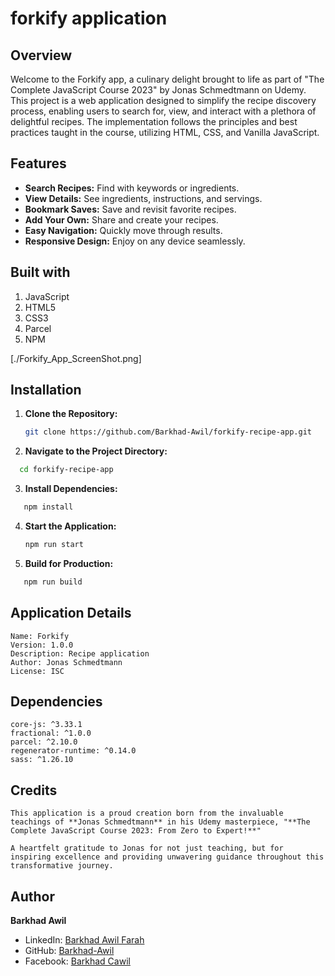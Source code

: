 # forkify application

## Overview

Welcome to the Forkify app, a culinary delight brought to life as part of "The Complete JavaScript Course 2023" by Jonas Schmedtmann on Udemy. This project is a web application designed to simplify the recipe discovery process, enabling users to search for, view, and interact with a plethora of delightful recipes. The implementation follows the principles and best practices taught in the course, utilizing HTML, CSS, and Vanilla JavaScript.

## Features

- **Search Recipes:** Find with keywords or ingredients.
- **View Details:** See ingredients, instructions, and servings.
- **Bookmark Saves:** Save and revisit favorite recipes.
- **Add Your Own:** Share and create your recipes.
- **Easy Navigation:** Quickly move through results.
- **Responsive Design:** Enjoy on any device seamlessly.

## Built with

1. JavaScript
2. HTML5
3. CSS3
4. Parcel
5. NPM

[./Forkify_App_ScreenShot.png]

## Installation

1. **Clone the Repository:**
   ```bash
   git clone https://github.com/Barkhad-Awil/forkify-recipe-app.git
   ```
2. **Navigate to the Project Directory:**

```bash
  cd forkify-recipe-app
```

3. **Install Dependencies:**

```bash
   npm install
```

4. **Start the Application:**
   ```bash
   npm run start
   ```
5. **Build for Production:**

```bash
   npm run build
```

## Application Details

    Name: Forkify
    Version: 1.0.0
    Description: Recipe application
    Author: Jonas Schmedtmann
    License: ISC

## Dependencies

    core-js: ^3.33.1
    fractional: ^1.0.0
    parcel: ^2.10.0
    regenerator-runtime: ^0.14.0
    sass: ^1.26.10

## Credits

    This application is a proud creation born from the invaluable teachings of **Jonas Schmedtmann** in his Udemy masterpiece, "**The Complete JavaScript Course 2023: From Zero to Expert!**"

    A heartfelt gratitude to Jonas for not just teaching, but for inspiring excellence and providing unwavering guidance throughout this transformative journey.

## Author

**Barkhad Awil**

- LinkedIn: [Barkhad Awil Farah](https://www.linkedin.com/in/barkhad-awil-farah-8b920824b/)
- GitHub: [Barkhad-Awil](https://github.com/Barkhad-Awil)
- Facebook: [Barkhad Cawil](https://www.facebook.com/barkhad.cawil)
